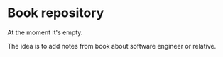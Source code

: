 # Book repository

At the moment it's empty.

The idea is to add notes from book about software engineer or relative.